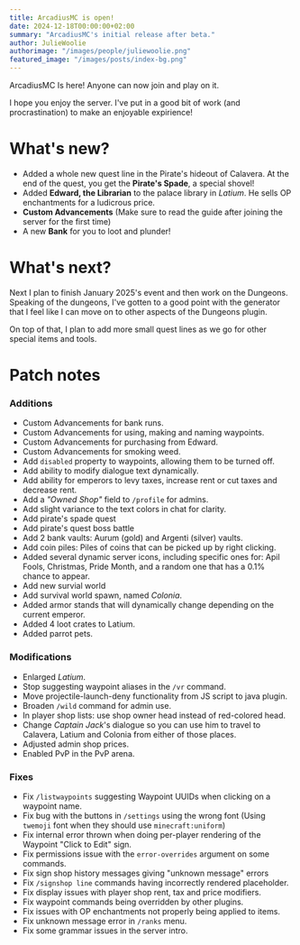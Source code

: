 ```yaml
---
title: ArcadiusMC is open!
date: 2024-12-18T00:00:00+02:00
summary: "ArcadiusMC's initial release after beta."
author: JulieWoolie
authorimage: "/images/people/juliewoolie.png"
featured_image: "/images/posts/index-bg.png"
---
```


ArcadiusMC Is here! Anyone can now join and play on it.
  
I hope you enjoy the server. I've put in a good bit of work (and 
procrastination) to make an enjoyable expirience!

# What's new?
- Added a whole new quest line in the Pirate's hideout of Calavera. At the end 
  of the quest, you get the **Pirate's Spade**, a special shovel!
- Added **Edward, the Librarian** to the palace library in *Latium*. He sells OP
  enchantments for a ludicrous price.
- **Custom Advancements** (Make sure to read the guide after joining the server
  for the first time)
- A new **Bank** for you to loot and plunder!

# What's next?
Next I plan to finish January 2025's event and then work on the Dungeons. 
Speaking of the dungeons, I've gotten to a good point with the generator that I
feel like I can move on to other aspects of the Dungeons plugin.
  
On top of that, I plan to add more small quest lines as we go for other special
items and tools.

# Patch notes
### Additions
- Custom Advancements for bank runs.
- Custom Advancements for using, making and naming waypoints.
- Custom Advancements for purchasing from Edward.
- Custom Advancements for smoking weed.
- Add `disabled` property to waypoints, allowing them to be turned off.
- Add ability to modify dialogue text dynamically.
- Add ability for emperors to levy taxes, increase rent or cut taxes and 
  decrease rent.
- Add a *"Owned Shop"* field to `/profile` for admins.
- Add slight variance to the text colors in chat for clarity.
- Add pirate's spade quest
- Add pirate's quest boss battle
- Add 2 bank vaults: Aurum (gold) and Argenti (silver) vaults.
- Add coin piles: Piles of coins that can be picked up by right clicking.
- Added several dynamic server icons, including specific ones for: Apil Fools, 
  Christmas, Pride Month, and a random one that has a 0.1% chance to appear.
- Add new survial world
- Add survival world spawn, named *Colonia*.
- Added armor stands that will dynamically change depending on the current 
  emperor.
- Added 4 loot crates to Latium.
- Added parrot pets.
### Modifications
- Enlarged *Latium*.
- Stop suggesting waypoint aliases in the `/vr` command.
- Move projectile-launch-deny functionality from JS script to java plugin.
- Broaden `/wild` command for admin use.
- In player shop lists: use shop owner head instead of red-colored head.
- Change *Captain Jack*'s dialogue so you can use him to travel to Calavera, 
  Latium and Colonia from either of those places.
- Adjusted admin shop prices.
- Enabled PvP in the PvP arena.
### Fixes
- Fix `/listwaypoints` suggesting Waypoint UUIDs when clicking on a waypoint name.
- Fix bug with the buttons in `/settings` using the wrong font (Using `twemoji`
  font when they should use `minecraft:uniform`)
- Fix internal error thrown when doing per-player rendering of the Waypoint 
  "Click to Edit" sign.
- Fix permissions issue with the `error-overrides` argument on some commands.
- Fix sign shop history messages giving "unknown message" errors
- Fix `/signshop line` commands having incorrectly rendered placeholder.
- Fix display issues with player shop rent, tax and price modifiers.
- Fix waypoint commands being overridden by other plugins.
- Fix issues with OP enchantments not properly being applied to items.
- Fix unknown message error in `/ranks` menu.
- Fix some grammar issues in the server intro.